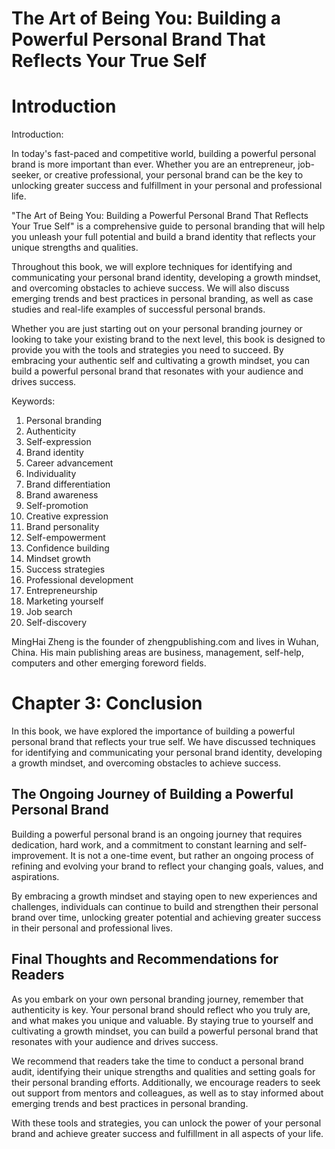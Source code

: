 # The Art of Being You: Building a Powerful Personal Brand That Reflects Your True Self

# Introduction

Introduction:

In today's fast-paced and competitive world, building a powerful personal brand is more important than ever. Whether you are an entrepreneur, job-seeker, or creative professional, your personal brand can be the key to unlocking greater success and fulfillment in your personal and professional life.

"The Art of Being You: Building a Powerful Personal Brand That Reflects Your True Self" is a comprehensive guide to personal branding that will help you unleash your full potential and build a brand identity that reflects your unique strengths and qualities.

Throughout this book, we will explore techniques for identifying and communicating your personal brand identity, developing a growth mindset, and overcoming obstacles to achieve success. We will also discuss emerging trends and best practices in personal branding, as well as case studies and real-life examples of successful personal brands.

Whether you are just starting out on your personal branding journey or looking to take your existing brand to the next level, this book is designed to provide you with the tools and strategies you need to succeed. By embracing your authentic self and cultivating a growth mindset, you can build a powerful personal brand that resonates with your audience and drives success.

Keywords:

1. Personal branding
2. Authenticity
3. Self-expression
4. Brand identity
5. Career advancement
6. Individuality
7. Brand differentiation
8. Brand awareness
9. Self-promotion
10. Creative expression
11. Brand personality
12. Self-empowerment
13. Confidence building
14. Mindset growth
15. Success strategies
16. Professional development
17. Entrepreneurship
18. Marketing yourself
19. Job search
20. Self-discovery


MingHai Zheng is the founder of zhengpublishing.com and lives in Wuhan, China. His main publishing areas are business, management, self-help, computers and other emerging foreword fields.



Chapter 3: Conclusion
=====================

In this book, we have explored the importance of building a powerful personal brand that reflects your true self. We have discussed techniques for identifying and communicating your personal brand identity, developing a growth mindset, and overcoming obstacles to achieve success.

The Ongoing Journey of Building a Powerful Personal Brand
---------------------------------------------------------

Building a powerful personal brand is an ongoing journey that requires dedication, hard work, and a commitment to constant learning and self-improvement. It is not a one-time event, but rather an ongoing process of refining and evolving your brand to reflect your changing goals, values, and aspirations.

By embracing a growth mindset and staying open to new experiences and challenges, individuals can continue to build and strengthen their personal brand over time, unlocking greater potential and achieving greater success in their personal and professional lives.

Final Thoughts and Recommendations for Readers
----------------------------------------------

As you embark on your own personal branding journey, remember that authenticity is key. Your personal brand should reflect who you truly are, and what makes you unique and valuable. By staying true to yourself and cultivating a growth mindset, you can build a powerful personal brand that resonates with your audience and drives success.

We recommend that readers take the time to conduct a personal brand audit, identifying their unique strengths and qualities and setting goals for their personal branding efforts. Additionally, we encourage readers to seek out support from mentors and colleagues, as well as to stay informed about emerging trends and best practices in personal branding.

With these tools and strategies, you can unlock the power of your personal brand and achieve greater success and fulfillment in all aspects of your life.

